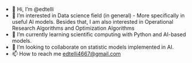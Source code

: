 - 👋 Hi, I’m @edtelli
- 👀 I’m interested in Data science field (in general) - More specifically in useful AI models. Besides that, I am also interested in Operational Research Algorithms and Optimization Algorithms
- 🌱 I’m currently learning scientific computing with Python and AI-based models.
- 💞️ I’m looking to collaborate on statistic models implemented in AI.
- 📫 How to reach me edtelli4667@gmail.com

<!---
edtelli/edtelli is a ✨ special ✨ repository because its `README.md` (this file) appears on your GitHub profile.
You can click the Preview link to take a look at your changes.
--->
